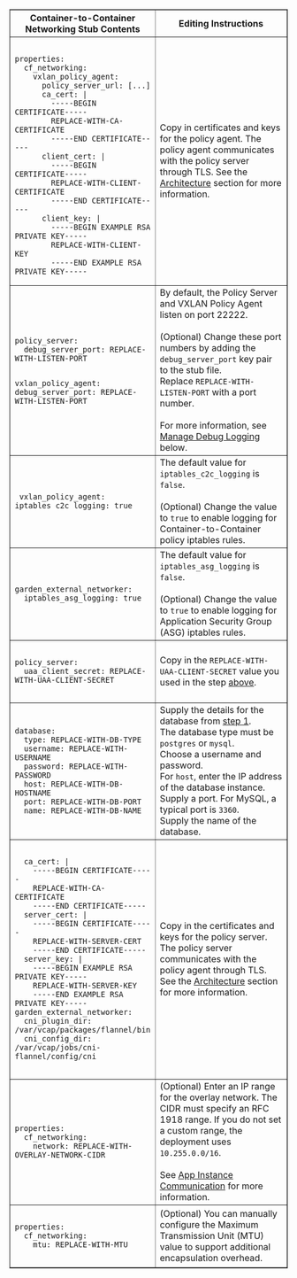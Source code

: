 <table border="1" class="nice">
  <tr>
    <th style="width:35%">Container-to-Container Networking Stub Contents</th>
    <th>Editing Instructions</th>
  </tr>
  <tr>
    <td><pre><code>
properties:
  cf_networking:
    vxlan_policy_agent:
      policy_server_url: [...]
      ca_cert: |
        -----BEGIN CERTIFICATE-----
        REPLACE-WITH-CA-CERTIFICATE
        -----END CERTIFICATE-----
      client_cert: |
        -----BEGIN CERTIFICATE-----
        REPLACE-WITH-CLIENT-CERTIFICATE
        -----END CERTIFICATE-----
      client_key: |
        -----BEGIN EXAMPLE RSA PRIVATE KEY-----
        REPLACE-WITH-CLIENT-KEY
        -----END EXAMPLE RSA PRIVATE KEY-----</code></pre></td>
    <td>Copy in certificates and keys for the policy agent.
        The policy agent communicates with the policy server through TLS.
        See the <a href="../../concepts/understand-cf-networking.html#architecture">Architecture</a> section for more information.
    </td>
  <tr>
    <td><pre><code>
policy_server:
  debug_server_port: REPLACE-WITH-LISTEN-PORT

vxlan_policy_agent:
  debug_server_port: REPLACE-WITH-LISTEN-PORT
</code></pre></td>
    <td>By default, the Policy Server and VXLAN Policy Agent listen on port 22222.<br><br>
    (Optional) Change these port numbers by adding the <code>debug_server_port</code> key pair to the stub file.
    <br>
    Replace <code>REPLACE-WITH-LISTEN-PORT</code> with a port number.<br><br>
    For more information, see <a href="#debug-logging">Manage Debug Logging</a> below.
    </td>
    <tr>
    <td><pre><code>
vxlan_policy_agent:
  iptables_c2c_logging: true
</code></pre></td>
    <td>The default value for <code>iptables_c2c_logging</code> is <code>false</code>.
    <br><br>
    (Optional) Change the value to <code>true</code> to enable logging for Container-to-Container policy iptables rules.
    </td>
  <tr>
    <td><pre><code>
garden_external_networker:
  iptables_asg_logging: true
    </code></pre></td>
    <td>
    The default value for <code>iptables_asg_logging</code> is <code>false</code>.
    <br><br>
    (Optional) Change the value to <code>true</code> to enable
    logging for Application Security Group (ASG) iptables rules.
    </td>
  </tr>
  <tr>
    <td><pre><code>
policy_server:
  uaa_client_secret: REPLACE-WITH-UAA-CLIENT-SECRET
    </code></pre></td>
    <td>Copy in the <code>REPLACE-WITH-UAA-CLIENT-SECRET</code> value you used in the step <a href="#uaa-secret">above</a>.
    </td>
  </tr>
  <tr>
    <td><pre><code>
database:
  type: REPLACE-WITH-DB-TYPE
  username: REPLACE-WITH-USERNAME
  password: REPLACE-WITH-PASSWORD
  host: REPLACE-WITH-DB-HOSTNAME
  port: REPLACE-WITH-DB-PORT
  name: REPLACE-WITH-DB-NAME
   </code></pre></td>
    <td>
    Supply the details for the database from <a href="#enable">step 1</a>.<br>
    The database type must be <code>postgres</code> or <code>mysql</code>.<br>
    Choose a username and password.
    <br>For <code>host</code>, enter the IP address of the database instance.
    <br>Supply a port. For MySQL, a typical port is <code>3360</code>.
    <br>Supply the name of the database.
    </td>
  </tr>
  <tr>
    <td><pre><code>
  ca_cert: |
    -----BEGIN CERTIFICATE-----
    REPLACE-WITH-CA-CERTIFICATE
    -----END CERTIFICATE-----
  server_cert: |
    -----BEGIN CERTIFICATE-----
    REPLACE-WITH-SERVER-CERT
    -----END CERTIFICATE-----
  server_key: |
    -----BEGIN EXAMPLE RSA PRIVATE KEY-----
    REPLACE-WITH-SERVER-KEY
    -----END EXAMPLE RSA PRIVATE KEY-----
garden_external_networker:
  cni_plugin_dir: /var/vcap/packages/flannel/bin
  cni_config_dir: /var/vcap/jobs/cni-flannel/config/cni
    </code></pre></td>
    <td>
    Copy in the certificates and keys for the policy server. 
    The policy server communicates with the policy agent through TLS. 
    See the <a href="../../concepts/understand-cf-networking.html#architecture">Architecture</a> section for more information.
    </td>
  </tr>
  <tr>
    <td><pre><code>
properties:
  cf_networking:
    network: REPLACE-WITH-OVERLAY-NETWORK-CIDR
    </code></pre></td>
    <td>(Optional) Enter an IP range for the overlay network. The CIDR must specify an RFC 1918 range. If you do not set a custom range, the deployment uses <code>10.255.0.0/16</code>.
<br><br>See <a href="../../concepts/understand-cf-networking.html#app-comm">App Instance Communication</a> for more information.
    </td>
  </tr>
  <tr>
    <td><pre><code>
properties:
  cf_networking:
    mtu: REPLACE-WITH-MTU
    </code></pre></code>
    <td>(Optional) You can manually configure the Maximum Transmission Unit (MTU) value to support additional encapsulation overhead.
    </td>
  </tr>
</table>